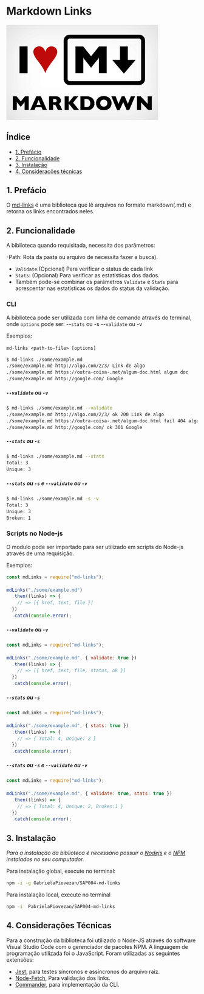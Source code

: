 # Markdown Links

<img  alt="drawing" width="400"  aligng="center" src="./img/markdown.png">

## Índice

- [1. Prefácio](#1-prefácio)
- [2. Funcionalidade](#2-funcionalidade)
- [3. Instalação](#3-instalação)
- [4. Considerações técnicas](#4-considerações-técnicas)

## 1. Prefácio

O [md-links](https://github.com/gabrielapiovezan/SAP004-md-links) é uma biblioteca que lê arquivos no formato markdown(.md) e retorna os links encontrados neles.

## 2. Funcionalidade

A biblioteca quando requisitada, necessita dos parâmetros:

-Path: Rota da pasta ou arquivo de necessita fazer a busca).

- `Validate`:(Opcional) Para verificar o status de cada link
- `Stats`: (Opcional) Para verificar as estatísticas dos dados.
- Também pode-se combinar os parâmetros `Validate` e `Stats` para acrescentar nas estatísticas os dados do status da validação.

### CLI

A biblioteca pode ser utilizada com linha de comando através do terminal, onde `options` pode ser:
--`stats` ou -s
--`validate` ou -v

Exemplos:

`md-links <path-to-file> [options]`

```sh
$ md-links ./some/example.md
./some/example.md http://algo.com/2/3/ Link de algo
./some/example.md https://outra-coisa-.net/algum-doc.html algum doc
./some/example.md http://google.com/ Google
```

##### `--validate` ou `-v`

```sh
$ md-links ./some/example.md --validate
./some/example.md http://algo.com/2/3/ ok 200 Link de algo
./some/example.md https://outra-coisa-.net/algum-doc.html fail 404 algum doc
./some/example.md http://google.com/ ok 301 Google
```

##### `--stats` ou `-s`

```sh
$ md-links ./some/example.md --stats
Total: 3
Unique: 3
```

##### `--stats` ou `-s` e `--validate` ou `-v`

```sh
$ md-links ./some/example.md -s -v
Total: 3
Unique: 3
Broken: 1
```

### Scripts no Node-js

O modulo pode ser importado para ser utilizado em scripts do Node-js através de uma requisição.

Exemplos:

```js
const mdLinks = require("md-links");

mdLinks("./some/example.md")
  .then((links) => {
    // => [{ href, text, file }]
  })
  .catch(console.error);
```

##### `--validate` ou `-v`

```js
const mdLinks = require("md-links");

mdLinks("./some/example.md", { validate: true })
  .then((links) => {
    // => [{ href, text, file, status, ok }]
  })
  .catch(console.error);
```

##### `--stats` ou `-s`

```js
const mdLinks = require("md-links");

mdLinks("./some/example.md", { stats: true })
  .then((links) => {
    // => { Total: 4, Unique: 2 }
  })
  .catch(console.error);
```

##### `--stats` ou `-s` e `--validate` ou `-v`

```js
const mdLinks = require("md-links");

mdLinks("./some/example.md", { validate: true, stats: true })
  .then((links) => {
    // => { Total: 4, Unique: 2, Broken:1 }
  })
  .catch(console.error);
```

## 3. Instalação

_Para a instalação da biblioteca é necessário possuir o [Nodejs](https://nodejs.org/en/) e o [NPM](https://www.npmjs.com/) instalados no seu computador._

Para instalação global, execute no terminal:

```sh
npm -i -g GabrielaPiovezan/SAP004-md-links
```

Para instalação local, execute no terminal

```sh
npm -i  PabrielaPiovezan/SAP004-md-links
```

## 4. Considerações Técnicas

Para a construção da biblioteca foi utilizado o Node-JS através do software Visual Studio Code com o gerenciador de pacotes NPM.
A linguagem de programação utilizada foi o
JavaScript.
Foram utilizadas as seguintes extensões:

- [Jest](https://jestjs.io/), para testes síncronos e assíncronos do arquivo raiz.
- [Node-Fetch](https://www.npmjs.com/package/node-fetch), Para validação dos links.
- [Commander](https://www.npmjs.com/package/commander), para implementação da CLI.
